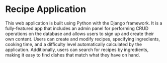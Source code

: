 <h1>Recipe Application </h1>


This web application is built using Python with the Django framework. It is a fully-featured app that includes an admin panel for performing CRUD operations on the database and allows users to sign up and create their own content. Users can create and modify recipes, specifying ingredients, cooking time, and a difficulty level automatically calculated by the application. Additionally, users can search for recipes by ingredients, making it easy to find dishes that match what they have on hand. 
